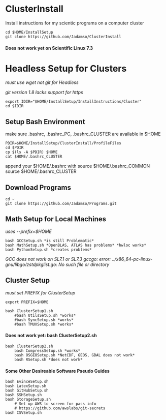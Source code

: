 # ClusterInstall
Install instructions for my scientic programs on a computer cluster

    cd $HOME/InstallSetup
    git clone https://github.com/Jadamso/ClusterInstall



#### Does not work yet on Scientific Linux 7.3


# Headless Setup for Clusters

*must use wget not git for Headless*

*git version 1.8 lacks support for https*

    export IDIR="$HOME/InstallSetup/InstallInstructions/Cluster"
    cd $IDIR


## Setup Bash Environment

make sure .bashrc, .bashrc_PC, .bashrc_CLUSTER are available in $HOME

    PDIR=$HOME/InstallSetup/ClusterInstall/ProfileFiles
    cd $PDIR
    cp $(ls -A $PDIR) $HOME
    cat $HOME/.bashrc_CLUSTER


append your $HOME/.bashrc with
    source $HOME/.bashrc_COMMON
	source $HOME/.bashrc_CLUSTER

## Download Programs

    cd ~
    git clone https://github.com/Jadamso/Programs.git


## Math Setup for Local Machines

*uses --prefix=$HOME*

    bash GCCSetup.sh *is still Problematic*
    bash MathSetup.sh *OpenBLAS, ATLAS has problems* *hwloc works*
    bash PythonSetup.sh *creates problems*

*GCC does not work on SL7.1 or SL7.3*
*gccgo: error: ../x86_64-pc-linux-gnu/libgo/zstdpkglist.go:    No such file or directory*


## Cluster Setup

*must set PREFIX for ClusterSetup*

    export PREFIX=$HOME

    bash ClusterSetup1.sh
        #bash UtilsSetup.sh *works*
        #bash SyncSetup.sh *works*
        #bash TMUXSetup.sh *works*

#### Does not work yet: bash ClusterSetup2.sh
    bash ClusterSetup2.sh
        bash CompressSetup.sh *works*
        bash OSGEOSetup.sh *NetCDF, GEOS, GDAL does not work*
        bash RSetup.sh *does not work*


#### Some Other Desireable Software Pseudo Guides
    bash EvinceSetup.sh
    bash LatexSetup.sh
    bash GitHubSetup.sh
    bash SSHSetup.sh
    bash StorageSetup.sh
        # Set up AWS to screen for pass info
        # https://github.com/awslabs/git-secrets
    bash CSVSetup.sh

